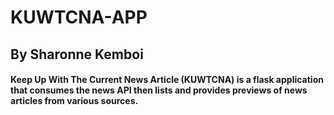 # KUWTCNA-APP

## By Sharonne Kemboi

#### Keep Up With The Current News Article (KUWTCNA) is a flask application that consumes the news API then lists and provides previews of news articles from various sources.
